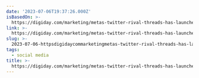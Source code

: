 ```yaml
---
date: '2023-07-06T19:37:26.000Z'
isBasedOn: >-
  https://digiday.com/marketing/metas-twitter-rival-threads-has-launched-heres-what-you-need-to-know/
link: >-
  https://digiday.com/marketing/metas-twitter-rival-threads-has-launched-heres-what-you-need-to-know/
slug: >-
  2023-07-06-httpsdigidaycommarketingmetas-twitter-rival-threads-has-launched-heres-what-you-need-to-know
tags:
  - social media
title: >-
  https://digiday.com/marketing/metas-twitter-rival-threads-has-launched-heres-what-you-need-to-know/
---
```


